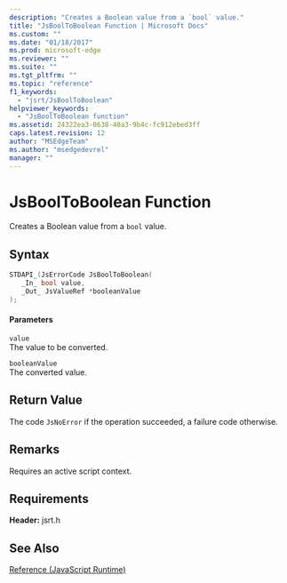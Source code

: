 ```yaml
---
description: "Creates a Boolean value from a `bool` value."
title: "JsBoolToBoolean Function | Microsoft Docs"
ms.custom: ""
ms.date: "01/18/2017"
ms.prod: microsoft-edge
ms.reviewer: ""
ms.suite: ""
ms.tgt_pltfrm: ""
ms.topic: "reference"
f1_keywords: 
  - "jsrt/JsBoolToBoolean"
helpviewer_keywords: 
  - "JsBoolToBoolean function"
ms.assetid: 24322ea3-0638-40a3-9b4c-fc912ebed3ff
caps.latest.revision: 12
author: "MSEdgeTeam"
ms.author: "msedgedevrel"
manager: ""
---
```

# JsBoolToBoolean Function
Creates a Boolean value from a `bool` value.  
  
## Syntax  
  
```cpp  
STDAPI_(JsErrorCode JsBoolToBoolean(  
   _In_ bool value,  
   _Out_ JsValueRef *booleanValue  
);  
```  
  
#### Parameters  
 `value`  
 The value to be converted.  
  
 `booleanValue`  
 The converted value.  
  
## Return Value  
 The code `JsNoError` if the operation succeeded, a failure code otherwise.  
  
## Remarks  
 Requires an active script context.  
  
## Requirements  
 **Header:** jsrt.h  
  
## See Also  
 [Reference (JavaScript Runtime)](../chakra-hosting/reference-javascript-runtime.md)